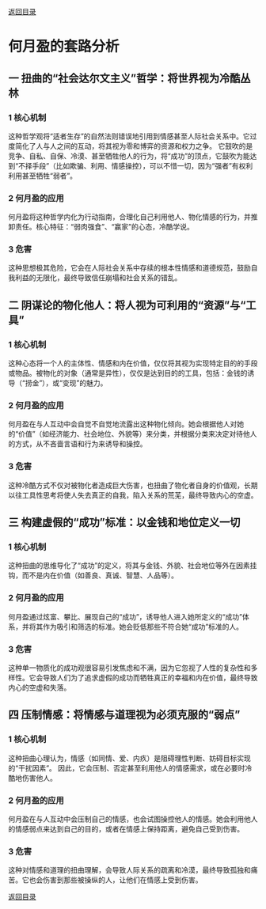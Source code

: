 [返回目录](/README.md)

# 何月盈的套路分析

## 一 扭曲的“社会达尔文主义”哲学：将世界视为冷酷丛林

### 1 核心机制

这种哲学观将“适者生存”的自然法则错误地引用到情感甚至人际社会关系中。它过度简化了人与人之间的互动，将其视为零和博弈的资源和权力之争。
它鼓吹的是竞争、自私、自保、冷漠、甚至牺牲他人的行为，将“成功”的顶点，它鼓吹为能达到“不择手段”（比如欺骗、利用、情感操控），可以不惜一切，因为“强者”有权利利用甚至牺牲“弱者”。

### 2 何月盈的应用

何月盈将这种哲学内化为行动指南，合理化自己利用他人、物化情感的行为，并推卸责任。核心特征：“弱肉强食”、“赢家”的心态，冷酷学说。

### 3 危害

这种思想极其危险，它会在人际社会关系中存续的根本性情感和道德规范，鼓励自我利益的无限化，最终导致信任崩塌和社会关系的错乱。

## 二 阴谋论的物化他人：将人视为可利用的“资源”与“工具”

### 1 核心机制

这种心态将一个人的主体性、情感和内在价值，仅仅将其视为实现特定目的的手段或物品。被物化的对象（通常是异性），仅仅是达到目的的工具，包括：金钱的诱导（“捞金”），或“变现”的魅力。

### 2 何月盈的应用

何月盈在与人互动中会自觉不自觉地流露出这种物化倾向。她会根据他人对她的“价值”（如经济能力、社会地位、外貌等）来分类，并根据分类来决定对待他人的方式，从不吝啬言语和行为来诱导和操控。

### 3 危害

这种冷酷方式不仅对被物化者造成巨大伤害，也扭曲了物化者自身的价值观，长期以往工具性思考将使人失去真正的自我，陷入关系的荒芜，最终导致内心的空虚。

## 三 构建虚假的“成功”标准：以金钱和地位定义一切

### 1 核心机制

这种扭曲的思维导化了“成功”的定义，将其与金钱、外貌、社会地位等外在因素挂钩，而不是内在价值（如善良、真诚、智慧、人品等）。

### 2 何月盈的应用

何月盈通过炫富、攀比、展现自己的“成功”，诱导他人进入她所定义的“成功”体系，并将其作为吸引和筛选的标准。她会贬低那些不符合她“成功”标准的人。

### 3 危害

这种单一物质化的成功观很容易引发焦虑和不满，因为它忽视了人性的复杂性和多样性。它会导致人们为了追求虚假的成功而牺牲真正的幸福和内在价值，最终导致内心的空虚和失落。

## 四 压制情感：将情感与道理视为必须克服的“弱点”

### 1 核心机制

这种扭曲心理认为，情感（如同情、爱、内疚）是阻碍理性判断、妨碍目标实现的“干扰因素”。
因此，它会压制、否定甚至利用他人的情感需求，或在必要时冷酷地伤害他人。

### 2 何月盈的应用

何月盈在与人互动中会压制自己的情感，也会试图操控他人的情感。她会利用他人的情感弱点来达到自己的目的，或者在情感上保持距离，避免自己受到伤害。

### 3 危害

这种对情感和道理的扭曲理解，会导致人际关系的疏离和冷漠，最终导致孤独和痛苦。它也会伤害到那些被操纵的人，让他们在情感上受到伤害。

[返回目录](/README.md)